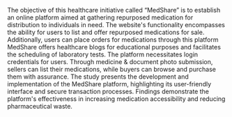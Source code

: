 The objective of this healthcare initiative called “MedShare” is to establish an online platform aimed
at gathering repurposed medication for distribution to individuals in need. The website's
functionality encompasses the ability for users to list and offer repurposed medications for sale.
Additionally, users can place orders for medications through this platform MedShare offers
healthcare blogs for educational purposes and facilitates the scheduling of laboratory tests. The
platform necessitates login credentials for users. Through medicine & document photo submission,
sellers can list their medications, while buyers can browse and purchase them with assurance. The
study presents the development and implementation of the MedShare platform, highlighting its
user-friendly interface and secure transaction processes. Findings demonstrate the platform's
effectiveness in increasing medication accessibility and reducing pharmaceutical waste.
